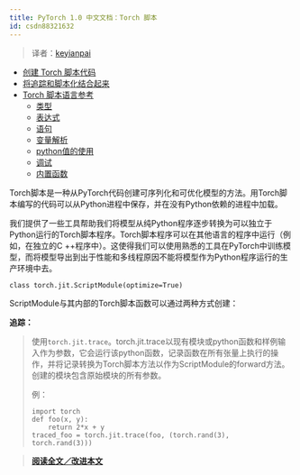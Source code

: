 ```yaml
---
title: PyTorch 1.0 中文文档：Torch 脚本
id: csdn88321632
---
```


> 译者：[keyianpai](https://github.com/keyianpai)

*   [创建 Torch 脚本代码](#creating-torch-script-code)
*   [将追踪和脚本化结合起来](#mixing-tracing-and-scripting)
*   [Torch 脚本语言参考](#torch-script-language-reference)
    *   [类型](#types)
    *   [表达式](#expressions)
    *   [语句](#statements)
    *   [变量解析](#variable-resolution)
    *   [python值的使用](#use-of-python-values)
    *   [调试](#debugging)
    *   [内置函数](#builtin-functions)

Torch脚本是一种从PyTorch代码创建可序列化和可优化模型的方法。用Torch脚本编写的代码可以从Python进程中保存，并在没有Python依赖的进程中加载。

我们提供了一些工具帮助我们将模型从纯Python程序逐步转换为可以独立于Python运行的Torch脚本程序。Torch脚本程序可以在其他语言的程序中运行（例如，在独立的C ++程序中）。这使得我们可以使用熟悉的工具在PyTorch中训练模型，而将模型导出到出于性能和多线程原因不能将模型作为Python程序运行的生产环境中去。

```
class torch.jit.ScriptModule(optimize=True) 
```

ScriptModule与其内部的Torch脚本函数可以通过两种方式创建：

**追踪：**

> 使用`torch.jit.trace`。torch.jit.trace以现有模块或python函数和样例输入作为参数，它会运行该python函数，记录函数在所有张量上执行的操作，并将记录转换为Torch脚本方法以作为ScriptModule的forward方法。创建的模块包含原始模块的所有参数。
> 
> 例：
> 
> ```
> import torch
> def foo(x, y):
>     return 2*x + y
> traced_foo = torch.jit.trace(foo, (torch.rand(3), torch.rand(3))) 
> ```

> [**阅读全文／改进本文**](https://github.com/apachecn/pytorch-doc-zh/blob/master/docs/1.0/jit.md)